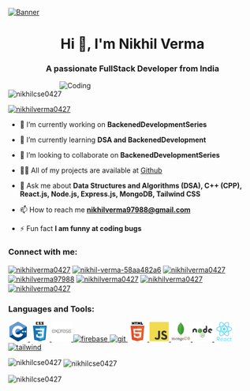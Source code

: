 
[![Banner](https://cubettech.com/_next/image/?url=https:%2F%2Fcubettech.com%2Fwp-content%2Fuploads%2F2021%2F05%2FWEB-Full-Stack-Developer.jpg&w=3840&q=75)](https://github.com/nikhilcse0427/nikhilcse0427/edit/main/README.md#hi--im-nikhil-verma)


<h1 align="center">Hi 👋, I'm Nikhil Verma</h1>
<h3 align="center">A passionate FullStack Developer from India</h3>
<img align="right" alt="Coding" width="400" src="https://i.pinimg.com/originals/81/17/8b/81178b47a8598f0c81c4799f2cdd4057.gif" />

<p align="left"> <img src="https://komarev.com/ghpvc/?username=nikhilcse0427&label=Profile%20views&color=0e75b6&style=flat" alt="nikhilcse0427" /> </p>

<p align="left"> <a href="https://twitter.com/nikhilverma0427" target="blank"><img src="https://img.shields.io/twitter/follow/nikhilverma0427?logo=twitter&style=for-the-badge" alt="nikhilverma0427" /></a> </p>

- 🔭 I’m currently working on **BackenedDevelopmentSeries**

- 🌱 I’m currently learning **DSA and BackenedDevelopment**

- 👯 I’m looking to collaborate on **BackenedDevelopmentSeries**

- 👨‍💻 All of my projects are available at [Github](Github)

- 💬 Ask me about **Data Structures and Algorithms (DSA), C++ (CPP), React.js, Node.js, Express.js, MongoDB, Tailwind CSS**

- 📫 How to reach me **nikhilverma97988@gmail.com**

- ⚡ Fun fact **I am funny at coding bugs**

<h3 align="left">Connect with me:</h3>
<p align="left">
<a href="https://twitter.com/nikhilverma0427" target="blank"><img align="center" src="https://raw.githubusercontent.com/rahuldkjain/github-profile-readme-generator/master/src/images/icons/Social/twitter.svg" alt="nikhilverma0427" height="30" width="40" /></a>
<a href="https://linkedin.com/in/nikhil-verma-58aa482a6" target="blank"><img align="center" src="https://raw.githubusercontent.com/rahuldkjain/github-profile-readme-generator/master/src/images/icons/Social/linked-in-alt.svg" alt="nikhil-verma-58aa482a6" height="30" width="40" /></a>
<a href="https://stackoverflow.com/users/nikhilverma0427" target="blank"><img align="center" src="https://raw.githubusercontent.com/rahuldkjain/github-profile-readme-generator/master/src/images/icons/Social/stack-overflow.svg" alt="nikhilverma0427" height="30" width="40" /></a>
<a href="https://fb.com/nikhilverma97988" target="blank"><img align="center" src="https://raw.githubusercontent.com/rahuldkjain/github-profile-readme-generator/master/src/images/icons/Social/facebook.svg" alt="nikhilverma97988" height="30" width="40" /></a>
<a href="https://instagram.com/nikhilverma0427" target="blank"><img align="center" src="https://raw.githubusercontent.com/rahuldkjain/github-profile-readme-generator/master/src/images/icons/Social/instagram.svg" alt="nikhilverma0427" height="30" width="40" /></a>
<a href="https://codeforces.com/profile/nikhilverma0427" target="blank"><img align="center" src="https://raw.githubusercontent.com/rahuldkjain/github-profile-readme-generator/master/src/images/icons/Social/codeforces.svg" alt="nikhilverma0427" height="30" width="40" /></a>
<a href="https://www.leetcode.com/nikhilverma0427" target="blank"><img align="center" src="https://raw.githubusercontent.com/rahuldkjain/github-profile-readme-generator/master/src/images/icons/Social/leet-code.svg" alt="nikhilverma0427" height="30" width="40" /></a>
</p>

<h3 align="left">Languages and Tools:</h3>
<p align="left"> <a href="https://www.w3schools.com/cpp/" target="_blank" rel="noreferrer"> <img src="https://raw.githubusercontent.com/devicons/devicon/master/icons/cplusplus/cplusplus-original.svg" alt="cplusplus" width="40" height="40"/> </a> <a href="https://www.w3schools.com/css/" target="_blank" rel="noreferrer"> <img src="https://raw.githubusercontent.com/devicons/devicon/master/icons/css3/css3-original-wordmark.svg" alt="css3" width="40" height="40"/> </a> <a href="https://expressjs.com" target="_blank" rel="noreferrer"> <img src="https://raw.githubusercontent.com/devicons/devicon/master/icons/express/express-original-wordmark.svg" alt="express" width="40" height="40"/> </a> <a href="https://firebase.google.com/" target="_blank" rel="noreferrer"> <img src="https://www.vectorlogo.zone/logos/firebase/firebase-icon.svg" alt="firebase" width="40" height="40"/> </a> <a href="https://git-scm.com/" target="_blank" rel="noreferrer"> <img src="https://www.vectorlogo.zone/logos/git-scm/git-scm-icon.svg" alt="git" width="40" height="40"/> </a> <a href="https://www.w3.org/html/" target="_blank" rel="noreferrer"> <img src="https://raw.githubusercontent.com/devicons/devicon/master/icons/html5/html5-original-wordmark.svg" alt="html5" width="40" height="40"/> </a> <a href="https://developer.mozilla.org/en-US/docs/Web/JavaScript" target="_blank" rel="noreferrer"> <img src="https://raw.githubusercontent.com/devicons/devicon/master/icons/javascript/javascript-original.svg" alt="javascript" width="40" height="40"/> </a> <a href="https://www.mongodb.com/" target="_blank" rel="noreferrer"> <img src="https://raw.githubusercontent.com/devicons/devicon/master/icons/mongodb/mongodb-original-wordmark.svg" alt="mongodb" width="40" height="40"/> </a> <a href="https://nodejs.org" target="_blank" rel="noreferrer"> <img src="https://raw.githubusercontent.com/devicons/devicon/master/icons/nodejs/nodejs-original-wordmark.svg" alt="nodejs" width="40" height="40"/> </a> <a href="https://reactjs.org/" target="_blank" rel="noreferrer"> <img src="https://raw.githubusercontent.com/devicons/devicon/master/icons/react/react-original-wordmark.svg" alt="react" width="40" height="40"/> </a> <a href="https://tailwindcss.com/" target="_blank" rel="noreferrer"> <img src="https://www.vectorlogo.zone/logos/tailwindcss/tailwindcss-icon.svg" alt="tailwind" width="40" height="40"/> </a> </p>

<p><img align="left" src="https://github-readme-stats.vercel.app/api/top-langs?username=nikhilcse0427&show_icons=true&locale=en&layout=compact" alt="nikhilcse0427" /></p>

<p>&nbsp;<img align="center" src="https://github-readme-stats.vercel.app/api?username=nikhilcse0427&show_icons=true&locale=en" alt="nikhilcse0427" /></p>

<p><img align="center" src="https://github-readme-streak-stats.herokuapp.com/?user=nikhilcse0427&" alt="nikhilcse0427" /></p>
